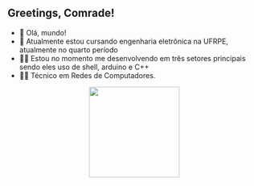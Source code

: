 ## Greetings, Comrade!

- 👋 Olá, mundo!
- 👀 Atualmente estou cursando engenharia eletrônica na UFRPE, atualmente no quarto período
- 👨‍💻 Estou no momento me desenvolvendo em três setores principais sendo eles uso de shell, arduino e C++
- 👨‍🔧 Técnico em Redes de Computadores.

<div align="center">
  <a href="https://github.com/iNahoy">
  <img height="180em" src="https://github-readme-stats.vercel.app/api/top-langs/?username=iNahoy&layout=compact&langs_count=9&theme=highcontrast"/>
</div>
